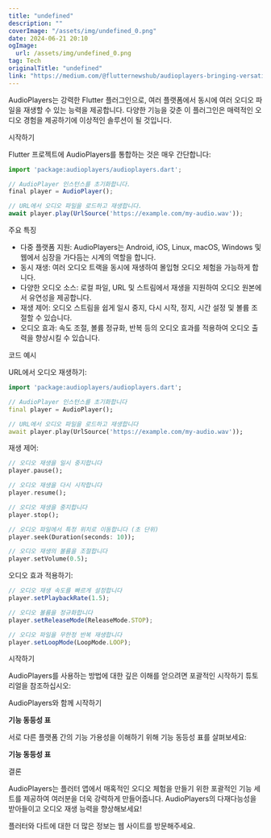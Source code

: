 ```yaml
---
title: "undefined"
description: ""
coverImage: "/assets/img/undefined_0.png"
date: 2024-06-21 20:10
ogImage: 
  url: /assets/img/undefined_0.png
tag: Tech
originalTitle: "undefined"
link: "https://medium.com/@flutternewshub/audioplayers-bringing-versatility-to-audio-playback-in-flutter-feba42b31e7a"
---
```



AudioPlayers는 강력한 Flutter 플러그인으로, 여러 플랫폼에서 동시에 여러 오디오 파일을 재생할 수 있는 능력을 제공합니다. 다양한 기능을 갖춘 이 플러그인은 매력적인 오디오 경험을 제공하기에 이상적인 솔루션이 될 것입니다.

시작하기

Flutter 프로젝트에 AudioPlayers를 통합하는 것은 매우 간단합니다:

```js
import 'package:audioplayers/audioplayers.dart';

// AudioPlayer 인스턴스를 초기화합니다.
final player = AudioPlayer();

// URL에서 오디오 파일을 로드하고 재생합니다.
await player.play(UrlSource('https://example.com/my-audio.wav'));
```

<div class="content-ad"></div>

주요 특징

- 다중 플랫폼 지원: AudioPlayers는 Android, iOS, Linux, macOS, Windows 및 웹에서 심장을 가다듬는 시계의 역할을 합니다.
- 동시 재생: 여러 오디오 트랙을 동시에 재생하여 몰입형 오디오 체험을 가능하게 합니다.
- 다양한 오디오 소스: 로컬 파일, URL 및 스트림에서 재생을 지원하여 오디오 원본에서 유연성을 제공합니다.
- 재생 제어: 오디오 스트림을 쉽게 일시 중지, 다시 시작, 정지, 시간 설정 및 볼륨 조절할 수 있습니다.
- 오디오 효과: 속도 조절, 볼륨 정규화, 반복 등의 오디오 효과를 적용하여 오디오 출력을 향상시킬 수 있습니다.

코드 예시

URL에서 오디오 재생하기:

<div class="content-ad"></div>

```dart
import 'package:audioplayers/audioplayers.dart';

// AudioPlayer 인스턴스를 초기화합니다
final player = AudioPlayer();

// URL에서 오디오 파일을 로드하고 재생합니다
await player.play(UrlSource('https://example.com/my-audio.wav'));
```

재생 제어:

```dart
// 오디오 재생을 일시 중지합니다
player.pause();

// 오디오 재생을 다시 시작합니다
player.resume();

// 오디오 재생을 중지합니다
player.stop();

// 오디오 파일에서 특정 위치로 이동합니다 (초 단위)
player.seek(Duration(seconds: 10));

// 오디오 재생의 볼륨을 조절합니다
player.setVolume(0.5);
```

오디오 효과 적용하기:

<div class="content-ad"></div>

```js
// 오디오 재생 속도를 빠르게 설정합니다
player.setPlaybackRate(1.5);

// 오디오 볼륨을 정규화합니다
player.setReleaseMode(ReleaseMode.STOP);

// 오디오 파일을 무한정 반복 재생합니다
player.setLoopMode(LoopMode.LOOP);
```

시작하기

AudioPlayers를 사용하는 방법에 대한 깊은 이해를 얻으려면 포괄적인 시작하기 튜토리얼을 참조하십시오:

AudioPlayers와 함께 시작하기

<div class="content-ad"></div>

**기능 동등성 표**

서로 다른 플랫폼 간의 기능 가용성을 이해하기 위해 기능 동등성 표를 살펴보세요:

**기능 동등성 표**

결론

<div class="content-ad"></div>

AudioPlayers는 플러터 앱에서 매혹적인 오디오 체험을 만들기 위한 포괄적인 기능 세트를 제공하여 여러분을 더욱 강력하게 만들어줍니다. AudioPlayers의 다재다능성을 받아들이고 오디오 재생 능력을 향상해보세요!

플러터와 다트에 대한 더 많은 정보는 웹 사이트를 방문해주세요.